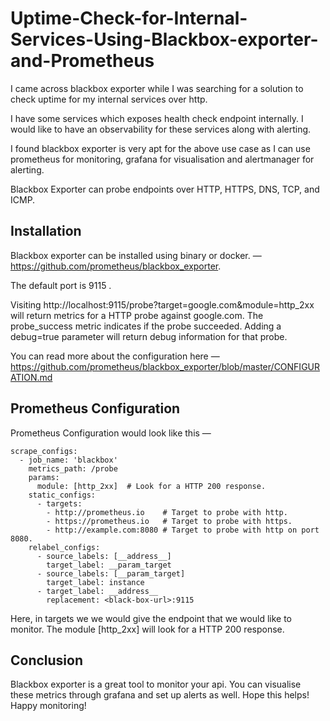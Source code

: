 # Uptime-Check-for-Internal-Services-Using-Blackbox-exporter-and-Prometheus

I came across blackbox exporter while I was searching for a solution to check uptime for my internal services over http.

I have some services which exposes health check endpoint internally. I would like to have an observability for these services along with alerting.

I found blackbox exporter is very apt for the above use case as I can use prometheus for monitoring, grafana for visualisation and alertmanager for alerting.

Blackbox Exporter can probe endpoints over HTTP, HTTPS, DNS, TCP, and ICMP.

## Installation

Blackbox exporter can be installed using binary or docker. — https://github.com/prometheus/blackbox_exporter.

The default port is 9115 .

Visiting http://localhost:9115/probe?target=google.com&module=http_2xx will return metrics for a HTTP probe against google.com. The probe_success metric indicates if the probe succeeded. Adding a debug=true parameter will return debug information for that probe.

You can read more about the configuration here — https://github.com/prometheus/blackbox_exporter/blob/master/CONFIGURATION.md

## Prometheus Configuration

Prometheus Configuration would look like this —

```
scrape_configs:
  - job_name: 'blackbox'
    metrics_path: /probe
    params:
      module: [http_2xx]  # Look for a HTTP 200 response.
    static_configs:
      - targets:
        - http://prometheus.io    # Target to probe with http.
        - https://prometheus.io   # Target to probe with https.
        - http://example.com:8080 # Target to probe with http on port 8080.
    relabel_configs:
      - source_labels: [__address__]
        target_label: __param_target
      - source_labels: [__param_target]
        target_label: instance
      - target_label: __address__
        replacement: <black-box-url>:9115  
```

Here, in targets we we would give the endpoint that we would like to monitor. The module [http_2xx] will look for a HTTP 200 response.

## Conclusion

Blackbox exporter is a great tool to monitor your api. You can visualise these metrics through grafana and set up alerts as well.
Hope this helps! Happy monitoring!
